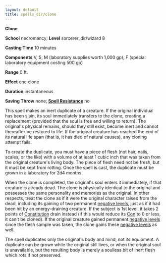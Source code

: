 ```yaml
---
layout: default
title: spells_dir/clone
---
```

 **Clone**

**School** necromancy; **Level** sorcerer_dir/wizard 8

**Casting Time** 10 minutes

**Components** V, S, M (laboratory supplies worth 1,000 gp), F (special laboratory equipment costing 500 gp)

**Range** 0 ft.

**Effect** one clone

**Duration** instantaneous

**Saving Throw** none; **[Spell Resistance](../../glossary#_spell-resistance)** no

This spell makes an inert duplicate of a creature. If the original individual has been slain, its soul immediately transfers to the clone, creating a replacement (provided that the soul is free and willing to return). The original's physical remains, should they still exist, become inert and cannot thereafter be restored to life. If the original creature has reached the end of its natural life span (that is, it has died of natural causes), any cloning attempt fails.

To create the duplicate, you must have a piece of flesh (not hair, nails, scales, or the like) with a volume of at least 1 cubic inch that was taken from the original creature's living body. The piece of flesh need not be fresh, but it must be kept from rotting. Once the spell is cast, the duplicate must be grown in a laboratory for 2d4 months.

When the clone is completed, the original's soul enters it immediately, if that creature is already dead. The clone is physically identical to the original and possesses the same personality and memories as the original. In other respects, treat the clone as if it were the original character raised from the dead, including its gaining of two permanent [negative levels](../../glossary#_energy-drain-and-negative-levels), just as if it had been hit by an energy-draining creature. If the subject is 1st level, it takes 2 points of [Constitution](../../gettingStarted#_constitution) drain instead (if this would reduce its [Con](../../gettingStarted#_constitution) to 0 or less, it can't be cloned). If the original creature gained permanent [negative levels](../../glossary#_energy-drain-and-negative-levels) since the flesh sample was taken, the clone gains these [negative levels](../../glossary#_energy-drain-and-negative-levels) as well.

The spell duplicates only the original's body and mind, not its equipment. A duplicate can be grown while the original still lives, or when the original soul is unavailable, but the resulting body is merely a soulless bit of inert flesh which rots if not preserved.

